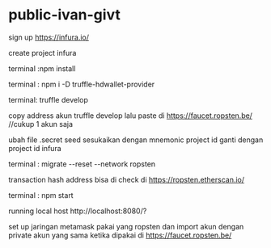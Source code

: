 # public-ivan-givt

sign up https://infura.io/

create project infura

terminal :npm install 

terminal : npm i -D truffle-hdwallet-provider

terminal: truffle develop

copy address akun truffle develop lalu paste di https://faucet.ropsten.be/  //cukup 1 akun saja

ubah file .secret seed sesukaikan dengan mnemonic project id ganti dengan project id infura

terminal : migrate --reset --network ropsten

transaction hash address bisa di check di https://ropsten.etherscan.io/

terminal : npm start

running local host http://localhost:8080/?

set up jaringan metamask pakai yang ropsten dan import akun dengan private akun yang sama ketika dipakai di  https://faucet.ropsten.be/

